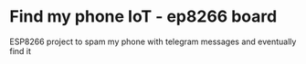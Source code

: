 # Find my phone IoT - ep8266 board
ESP8266 project to spam my phone with telegram messages and eventually find it
